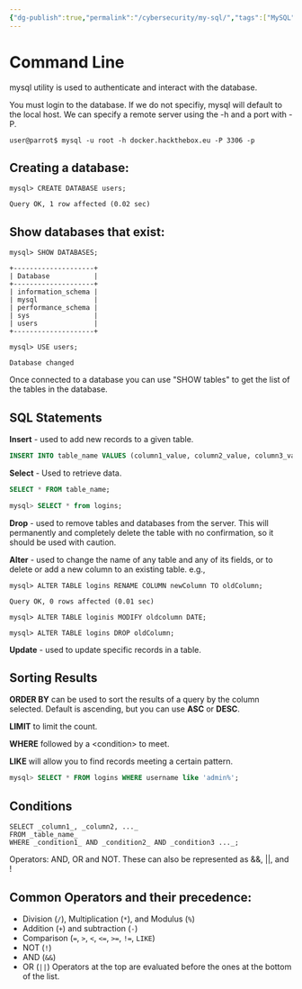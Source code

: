 ```yaml
---
{"dg-publish":true,"permalink":"/cybersecurity/my-sql/","tags":["MySQL"]}
---
```



# Command Line

mysql utility is used to authenticate and interact with the database.

You must login to the database.  If we do not specifiy, mysql will default to the local host.  We can specify a remote server using the -h and a port with -P.

```
user@parrot$ mysql -u root -h docker.hackthebox.eu -P 3306 -p
```


## Creating a database:
```shell-session
mysql> CREATE DATABASE users;

Query OK, 1 row affected (0.02 sec)
```


## Show databases that exist:

```shell-session
mysql> SHOW DATABASES;

+--------------------+
| Database           |
+--------------------+
| information_schema |
| mysql              |
| performance_schema |
| sys                |
| users              |
+--------------------+

mysql> USE users;

Database changed
```

Once connected to a database you can use "SHOW tables" to get the list of the tables in the database.

## SQL Statements

**Insert** - used to add new records to a given table.
```sql
INSERT INTO table_name VALUES (column1_value, column2_value, column3_value, ...);
```

**Select** - Used to retrieve data.
```sql
SELECT * FROM table_name;

mysql> SELECT * from logins;

```

**Drop** - used to remove tables and databases from the server.  This will permanently and completely delete the table with no confirmation, so it should be used with caution.

**Alter** - used to change the name of any table and any of its fields, or to delete or add a new column to an existing table.  e.g.,
```shell-session
mysql> ALTER TABLE logins RENAME COLUMN newColumn TO oldColumn;

Query OK, 0 rows affected (0.01 sec)

mysql> ALTER TABLE loginis MODIFY oldcolumn DATE;

mysql> ALTER TABLE logins DROP oldColumn;
```

**Update** - used to update specific records in a table.

## Sorting Results

**ORDER BY** can be used to sort the results of a query by the column selected.  Default is ascending, but you can use **ASC** or **DESC**.

**LIMIT** to limit the count. 

**WHERE** followed by a \<condition\> to meet.

**LIKE** will allow you to find records meeting a certain pattern.
```sql
mysql> SELECT * FROM logins WHERE username like 'admin%';
```

## Conditions
```mysql
SELECT _column1_, _column2, ..._  
FROM _table_name_  
WHERE _condition1_ AND _condition2_ AND _condition3 ..._;
```

Operators:  AND, OR  and NOT.  These can also be represented as &&, ||, and !

## Common Operators and their precedence:
-   Division (`/`), Multiplication (`*`), and Modulus (`%`)
-   Addition (`+`) and subtraction (`-`)
-   Comparison (`=`, `>`, `<`, `<=`, `>=`, `!=`, `LIKE`)
-   NOT (`!`)
-   AND (`&&`)
-   OR (`||`)
Operators at the top are evaluated before the ones at the bottom of the list.
